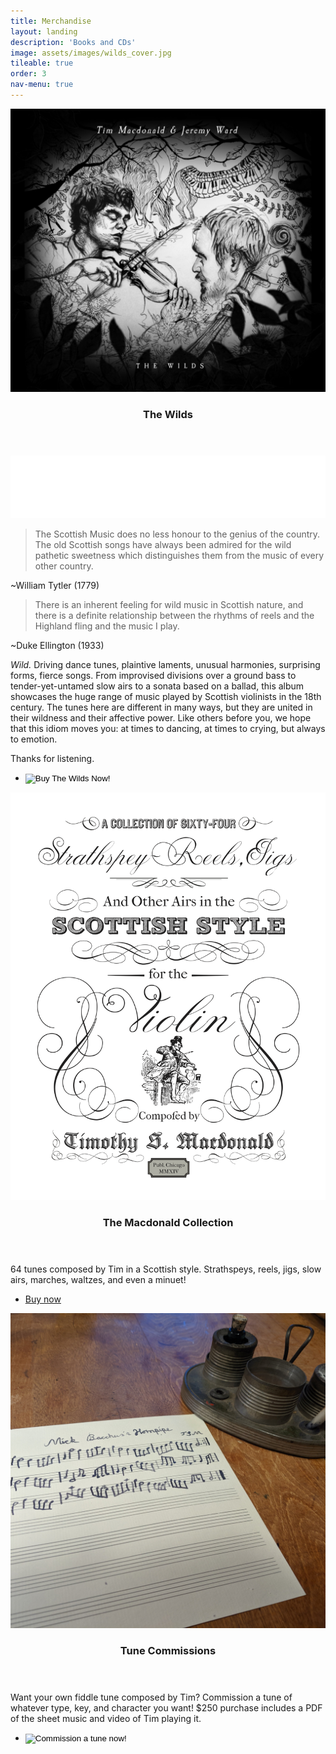 ```yaml
---
title: Merchandise
layout: landing
description: 'Books and CDs'
image: assets/images/wilds_cover.jpg
tileable: true
order: 3
nav-menu: true
---
```



<!-- Main -->
<div id="main">

  <!-- Two -->
  <section id="two" class="spotlights">
    <section>
      <a href="http://www.timandjeremy.com/wilds" class="image">
        <img src="/assets/images/wilds_cover.jpg" alt="" data-position="center center" />
      </a>
      <div class="content">
        <div class="inner">
          <header class="major">
            <h3>The Wilds</h3>
          </header>
          <div class="cdbaby-embed">
            <iframe id="cdbaby-widget" name="mini" style="border:0px;width:100%;height:100px;" src="//widget.cdbaby.com/68eb63be-4416-4ae3-8c41-b52283280ac7/mini/dark/opaque"></iframe>
          </div>
          <blockquote>
            The Scottish Music does no less honour to the genius of the country.
            The old Scottish songs have always been admired for the wild pathetic
            sweetness which distinguishes them from the music of every other
            country.
          </blockquote>
          <span class="quote-attribution">~William Tytler (1779)</span>
          <blockquote>
            There is an inherent feeling for wild music in Scottish nature, and
            there is a definite relationship between the rhythms of reels and the
            Highland fling and the music I play.
          </blockquote>
          <span class="quote-attribution">~Duke Ellington (1933)</span>
          <p class="top-space">
          <em>Wild.</em> Driving dance tunes, plaintive laments, unusual harmonies,
          surprising forms, fierce songs. From improvised divisions over a ground
          bass to tender-yet-untamed slow airs to a sonata based on a ballad,
          this album showcases the huge range of music played by Scottish
          violinists in the 18th century. The tunes here are different in many
          ways, but they are united in their wildness and their affective power.
          Like others before you, we hope that this idiom moves you: at times to
          dancing, at times to crying, but always to emotion.
          </p>
          <p>
          Thanks for listening.
          </p>
          <ul class="actions">
            <li>
              <form action="https://www.paypal.com/cgi-bin/webscr" method="post" target="_top">
                <input type="hidden" name="cmd" value="_s-xclick">
                <input type="hidden" name="hosted_button_id" value="WAJU3DL9ZCRBN">
                <input type="image" class="buynow-image" src="/assets/images/buynow.png" border="0" name="submit" alt="Buy The Wilds Now!">
                <img alt="" border="0" src="https://www.paypalobjects.com/en_US/i/scr/pixel.gif" width="1" height="1">
              </form>
            </li>
          </ul>
        </div>
      </div>
    </section>
    <section>
      <a href="https://gumroad.com/l/fiddle" class="image">
        <img src="/assets/images/tunes_cover.jpg" alt="" data-position="top center" />
      </a>
      <div class="content">
        <div class="inner">
          <header class="major">
            <h3>The Macdonald Collection</h3>
          </header>
          <p>64 tunes composed by Tim in a Scottish style. Strathspeys, reels, jigs, slow airs, marches, waltzes, and even a minuet!</p>
          <ul class="actions">
            <li><a href="https://gumroad.com/l/fiddle" target="_blank" class="button">Buy now</a></li>
          </ul>
        </div>
      </div>
    </section>
    <section>
      <img src="/assets/images/mick.jpg" alt="" data-position="top center" />
      <div class="content">
        <div class="inner">
          <header class="major">
            <h3>Tune Commissions</h3>
          </header>
          <p>Want your own fiddle tune composed by Tim? Commission a tune of whatever type, key, and character you want! $250 purchase includes a PDF of the sheet music and video of Tim playing it.</p>
          <ul class="actions">
            <li>
              <form action="https://www.paypal.com/cgi-bin/webscr" method="post" target="_top">
              <input type="hidden" name="cmd" value="_s-xclick" />
              <input type="hidden" name="hosted_button_id" value="SM3XY2FC54YNY" />
              <input type="image" class="buynow-image" src="/assets/images/buynow.png" border="0" name="submit" title="PayPal - The safer, easier way to pay online!" alt="Commission a tune now!" />
              <img alt="" border="0" src="https://www.paypal.com/en_US/i/scr/pixel.gif" width="1" height="1" />
              </form>
            </li>
          </ul>
        </div>
      </div>
    </section>
  </section>
</div>

